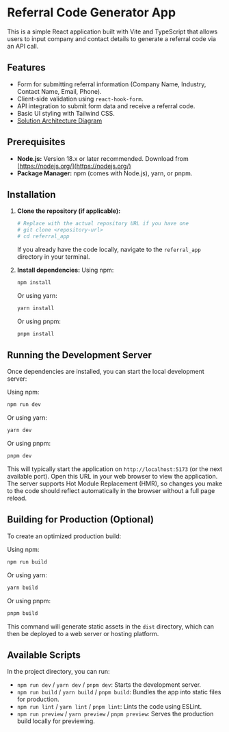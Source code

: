 # Referral Code Generator App

This is a simple React application built with Vite and TypeScript that allows users to input company and contact details to generate a referral code via an API call.

## Features

*   Form for submitting referral information (Company Name, Industry, Contact Name, Email, Phone).
*   Client-side validation using `react-hook-form`.
*   API integration to submit form data and receive a referral code.
*   Basic UI styling with Tailwind CSS.
*   [Solution Architecture Diagram](./referral_app_architecture.md)

## Prerequisites

*   **Node.js:** Version 18.x or later recommended. Download from [https://nodejs.org/](https://nodejs.org/)
*   **Package Manager:** npm (comes with Node.js), yarn, or pnpm.

## Installation

1.  **Clone the repository (if applicable):**
    ```bash
    # Replace with the actual repository URL if you have one
    # git clone <repository-url>
    # cd referral_app
    ```
    If you already have the code locally, navigate to the `referral_app` directory in your terminal.

2.  **Install dependencies:**
    Using npm:
    ```bash
    npm install
    ```
    Or using yarn:
    ```bash
    yarn install
    ```
    Or using pnpm:
    ```bash
    pnpm install
    ```

## Running the Development Server

Once dependencies are installed, you can start the local development server:

Using npm:
```bash
npm run dev
```
Or using yarn:
```bash
yarn dev
```
Or using pnpm:
```bash
pnpm dev
```

This will typically start the application on `http://localhost:5173` (or the next available port). Open this URL in your web browser to view the application. The server supports Hot Module Replacement (HMR), so changes you make to the code should reflect automatically in the browser without a full page reload.

## Building for Production (Optional)

To create an optimized production build:

Using npm:
```bash
npm run build
```
Or using yarn:
```bash
yarn build
```
Or using pnpm:
```bash
pnpm build
```

This command will generate static assets in the `dist` directory, which can then be deployed to a web server or hosting platform.

## Available Scripts

In the project directory, you can run:

*   `npm run dev` / `yarn dev` / `pnpm dev`: Starts the development server.
*   `npm run build` / `yarn build` / `pnpm build`: Bundles the app into static files for production.
*   `npm run lint` / `yarn lint` / `pnpm lint`: Lints the code using ESLint.
*   `npm run preview` / `yarn preview` / `pnpm preview`: Serves the production build locally for previewing.
